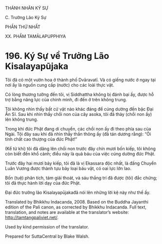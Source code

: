 THÁNH NHÂN KÝ SỰ

C. Trưởng Lão Ký Sự

PHẦN THỨ NHẤT

XX. PHẨM TAMĀLAPUPPHIYA

# 196\. Ký Sự về Trưởng Lão Kisalayapūjaka

Tôi đã có một vườn hoa ở thành phố Dvāravatī. Và có giếng nước ở ngay tại nơi ấy là nguồn cung cấp (nước) cho các loài thực vật.

Có lòng thương tưởng đến tôi, vị Siddhattha không bị đánh bại ấy, được hỗ trợ bằng năng lực của chính mình, đi đến ở trên không trung.

Tôi không nhìn thấy bất cứ vật nào khác đáng để cúng dường đến bậc Đại Ẩn Sĩ. Sau khi nhìn thấy chồi non của cây asoka, tôi đã thảy (chồi non ấy) lên không trung.

Trong khi đức Phật đang di chuyển, các chồi non ấy đi theo phía sau của Ngài. Tôi đây sau khi đã nhìn thấy thần thông ấy (đã tán dương rằng): “Ôi tính chất cao thượng của đức Phật!”

(Kể từ khi) tôi đã dâng lên chồi non trước đây chín mươi bốn kiếp, tôi không còn biết đến khổ cảnh; điều này là quả báu của việc cúng dường đức Phật.

Trước đây hai mươi bảy kiếp, tôi đã là vị Ekassara độc nhất, là đấng Chuyển Luân Vương được thành tựu bảy loại báu vật, có oai lực lớn lao.

Bốn (tuệ) phân tích, tám giải thoát, và sáu thắng trí đã được (tôi) đắc chứng; tôi đã thực hành lời dạy của đức Phật.

Đại đức trưởng lão Kisalayapūjakađã nói lên những lời kệ này như thế ấy.

Translated by Bhikkhu Indacanda, 2008. Based on the Buddha Jayanthi edition of the Pali canon, as corrected by Bhikkhu Indacanda. Full text, translation, and notes are available at the translator’s website: http://tamtangpaliviet.net/.

Used by kind permission of the translator.

Prepared for SuttaCentral by Blake Walsh.